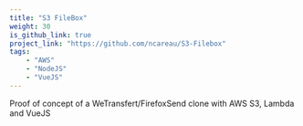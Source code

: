 ```yaml
---
title: "S3 FileBox"
weight: 30
is_github_link: true
project_link: "https://github.com/ncareau/S3-Filebox"
tags:
    - "AWS"
    - "NodeJS"
    - "VueJS"
---
```


Proof of concept of a WeTransfert/FirefoxSend clone with AWS S3, Lambda and VueJS 